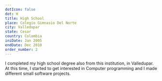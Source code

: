 ```yaml
---
dotIcon: false
dot: H
title: High School
place: Colegio Gimnasio Del Norte
city: Valledupar
state: Cesar
country: Colombia
iniDate: Jan 2005
endDate: Dec 2010
order_number: 2
---
```

I completed my high school degree also from this institution, in Valledupar. At this time, I started to get interested in Computer programming and I made different small software projects.